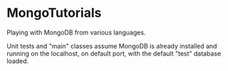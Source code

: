 MongoTutorials
==============

Playing with MongoDB from various languages.

Unit tests and "main" classes assume MongoDB is already installed and running on the localhost, on default port, with the default "test" database loaded.
